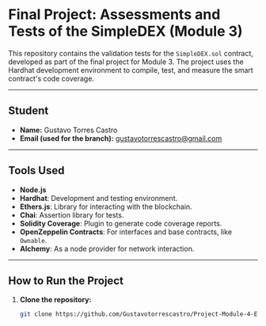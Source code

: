 # Final Project: Assessments and Tests of the SimpleDEX (Module 3)

This repository contains the validation tests for the `SimpleDEX.sol` contract, developed as part of the final project for Module 3. The project uses the Hardhat development environment to compile, test, and measure the smart contract's code coverage.

---

## Student

- **Name:** Gustavo Torres Castro
- **Email (used for the branch):** gustavotorrescastro@gmail.com

---

## Tools Used

- **Node.js**
- **Hardhat**: Development and testing environment.
- **Ethers.js**: Library for interacting with the blockchain.
- **Chai**: Assertion library for tests.
- **Solidity Coverage**: Plugin to generate code coverage reports.
- **OpenZeppelin Contracts**: For interfaces and base contracts, like `Ownable`.
- **Alchemy**: As a node provider for network interaction.

---

## How to Run the Project

1. **Clone the repository:**
   ```bash
   git clone https://github.com/Gustavotorrescastro/Project-Module-4-ETHKIPU
